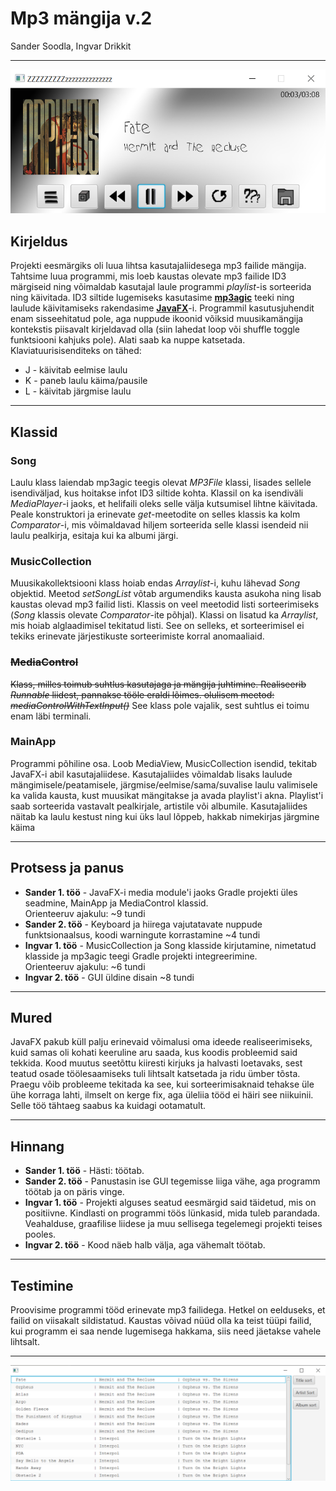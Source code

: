 # Mp3 mängija v.2
Sander Soodla, Ingvar Drikkit
***
![Näide programmist](program_pictures/naide1.png)
## Kirjeldus
Projekti eesmärgiks oli luua lihtsa kasutajaliidesega mp3 failide mängija. Tahtsime luua programmi, mis
loeb kaustas olevate mp3 failide ID3 märgiseid ning võimaldab kasutajal laule programmi *playlist*-is sorteerida ning käivitada.
ID3 siltide lugemiseks kasutasime [**mp3agic**](https://github.com/mpatric/mp3agic) teeki ning laulude käivitamiseks rakendasime [**JavaFX**](https://openjfx.io)-i. Programmil kasutusjuhendit
enam sisseehitatud pole, aga nuppude ikoonid võiksid muusikamängija kontekstis piisavalt kirjeldavad olla (siin lahedat loop või shuffle toggle funktsiooni kahjuks pole). Alati saab ka nuppe katsetada. Klaviatuurisisenditeks on tähed:

- J - käivitab eelmise laulu
- K - paneb laulu käima/pausile
- L - käivitab järgmise laulu
***
## Klassid
### Song
Laulu klass laiendab mp3agic teegis olevat *MP3File* klassi, lisades sellele isendiväljad, kus hoitakse infot ID3 siltide 
kohta. Klassil on ka isendiväli *MediaPlayer*-i jaoks, et helifaili oleks selle välja kutsumisel lihtne käivitada. Peale 
konstruktori ja erinevate *get*-meetodite on selles klassis ka kolm *Comparator*-i, mis võimaldavad hiljem sorteerida 
selle klassi isendeid nii laulu pealkirja, esitaja kui ka albumi järgi.
### MusicCollection
Muusikakollektsiooni klass hoiab endas *Arraylist*-i, kuhu lähevad *Song* objektid. Meetod *setSongList* võtab argumendiks
kausta asukoha ning lisab kaustas olevad mp3 failid listi. Klassis on veel meetodid listi sorteerimiseks (*Song* klassis olevate *Comparator*-ite põhjal).
Klassi on lisatud ka *Arraylist*, mis hoiab alglaadimisel tekitatud listi. See on selleks, et sorteerimisel ei tekiks erinevate järjestikuste sorteerimiste korral anomaaliaid.
### ~~MediaControl~~
~~Klass, milles toimub suhtlus kasutajaga ja mängija juhtimine.
Realiseerib *Runnable* liidest, pannakse tööle eraldi lõimes.
olulisem meetod:
*mediaControlWithTextInput()*~~
See klass pole vajalik, sest suhtlus ei toimu enam läbi terminali.
### MainApp
Programmi põhiline osa. Loob MediaView, MusicCollection isendid, tekitab JavaFX-i abil kasutajaliidese. 
Kasutajaliides võimaldab lisaks laulude mängimisele/peatamisele, järgmise/eelmise/sama/suvalise laulu valimisele ka valida kausta, 
kust muusikat mängitakse ja avada playlist'i akna. Playlist'i saab sorteerida vastavalt pealkirjale, artistile või albumile. 
Kasutajaliides näitab ka laulu kestust ning kui üks laul lõppeb, hakkab nimekirjas järgmine käima
***
## Protsess ja panus
- **Sander 1. töö** - JavaFX-i media module'i jaoks Gradle projekti üles seadmine, MainApp ja MediaControl klassid.\
Orienteeruv ajakulu: ~9 tundi
- **Sander 2. töö** - Keyboard ja hiirega vajutatavate nuppude funktsionaalsus, koodi warningute korrastamine ~4 tundi
- **Ingvar 1. töö** - MusicCollection ja Song klasside kirjutamine, nimetatud klasside ja mp3agic teegi Gradle projekti integreerimine.\
  Orienteeruv ajakulu: ~6 tundi
- **Ingvar 2. töö** - GUI üldine disain ~8 tundi
***
## Mured
JavaFX pakub küll palju erinevaid võimalusi oma ideede realiseerimiseks, kuid samas oli kohati keeruline aru saada, kus koodis probleemid said tekkida.
Kood muutus seetõttu kiiresti kirjuks ja halvasti loetavaks, sest teatud osade töölesaamiseks tuli lihtsalt katsetada ja ridu ümber tõsta. Praegu võib probleeme tekitada ka see, kui sorteerimisaknaid tehakse üle ühe korraga lahti, ilmselt on kerge fix, aga üleliia tööd ei häiri see niikuinii.
Selle töö tähtaeg saabus ka kuidagi ootamatult.
***
## Hinnang
- **Sander 1. töö** - Hästi: töötab.
- **Sander 2. töö** - Panustasin ise GUI tegemisse liiga vähe, aga programm töötab ja on päris vinge.
- **Ingvar 1. töö** - Projekti alguses seatud eesmärgid said täidetud, mis on positiivne. Kindlasti on programmi töös lünkasid, 
  mida tuleb parandada. Veahalduse, graafilise liidese ja muu sellisega tegelemegi projekti teises pooles.
- **Ingvar 2. töö** - Kood näeb halb välja, aga vähemalt töötab.
***
## Testimine
Proovisime programmi tööd erinevate mp3 failidega. Hetkel on eelduseks, et failid on viisakalt 
sildistatud. Kaustas võivad nüüd olla ka teist tüüpi failid, kui programm ei saa nende lugemisega hakkama, siis need jäetakse vahele lihtsalt.
***
![Näide programmist 2](program_pictures/naide2.png)
